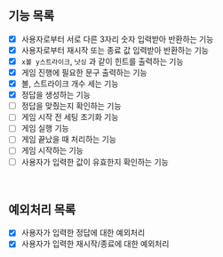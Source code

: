 ## 기능 목록

- [x] 사용자로부터 서로 다른 3자리 숫자 입력받아 반환하는 기능
- [x] 사용자로부터 재시작 또는 종료 값 입력받아 반환하는 기능
- [x] `x볼 y스트라이크`, `낫싱` 과 같이 힌트를 출력하는 기능
- [x] 게임 진행에 필요한 문구 출력하는 기능
- [x] 볼, 스트라이크 개수 세는 기능
- [x] 정답을 생성하는 기능
- [ ] 정답을 맞췄는지 확인하는 기능
- [ ] 게임 시작 전 세팅 초기화 기능
- [ ] 게임 실행 기능
- [ ] 게임 끝났을 때 처리하는 기능
- [ ] 게임 시작하는 기능
- [ ] 사용자가 입력한 값이 유효한지 확인하는 기능

<br>

## 예외처리 목록

- [x] 사용자가 입력한 정답에 대한 예외처리
- [x] 사용자가 입력한 재시작/종료에 대한 예외처리